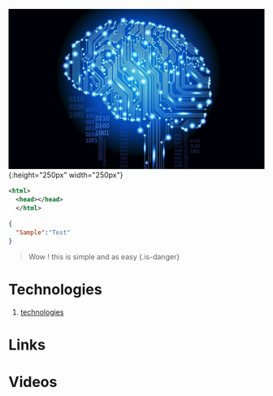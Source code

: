 ![Ai Brain](/uploads/ai-brain.jpg ){:height="250px" width="250px"}

```xml
<html>
  <head></head>
  </html>
```
```json
{
  "Sample":"Test"
}
```


> Wow ! this is simple and as easy {.is-danger}
# Technologies

1. [technologies](technologies)
# Links

# Videos
